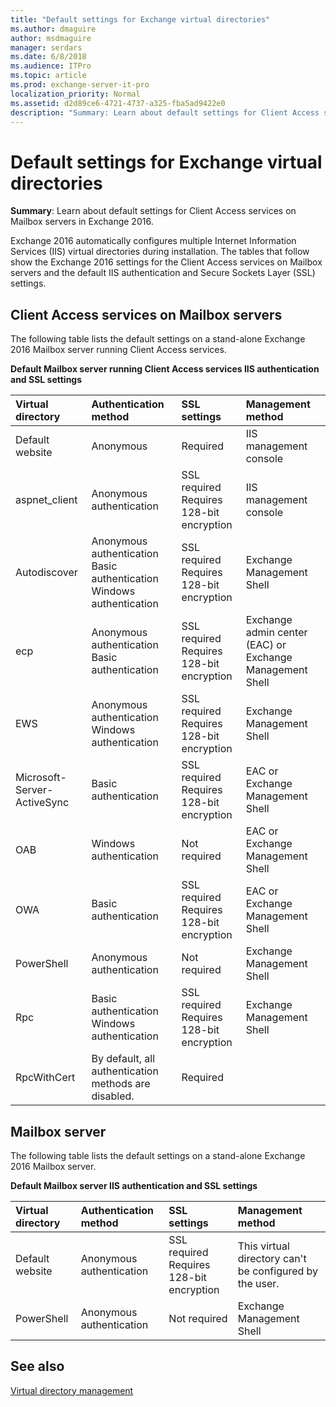 ```yaml
---
title: "Default settings for Exchange virtual directories"
ms.author: dmaguire
author: msdmaguire
manager: serdars
ms.date: 6/8/2018
ms.audience: ITPro
ms.topic: article
ms.prod: exchange-server-it-pro
localization_priority: Normal
ms.assetid: d2d89ce6-4721-4737-a325-fba5ad9422e0
description: "Summary: Learn about default settings for Client Access services on Mailbox servers in Exchange 2016."
---
```


# Default settings for Exchange virtual directories

 **Summary**: Learn about default settings for Client Access services on Mailbox servers in Exchange 2016.

Exchange 2016 automatically configures multiple Internet Information Services (IIS) virtual directories during installation. The tables that follow show the Exchange 2016 settings for the Client Access services on Mailbox servers and the default IIS authentication and Secure Sockets Layer (SSL) settings.

## Client Access services on Mailbox servers

The following table lists the default settings on a stand-alone Exchange 2016 Mailbox server running Client Access services.

**Default Mailbox server running Client Access services IIS authentication and SSL settings**

|**Virtual directory**|**Authentication method**|**SSL settings**|**Management method**|
|:-----|:-----|:-----|:-----|
|Default website  <br/> |Anonymous  <br/> |Required  <br/> |IIS management console  <br/> |
|aspnet_client  <br/> |Anonymous authentication  <br/> |SSL required  <br/> Requires 128-bit encryption  <br/> |IIS management console  <br/> |
|Autodiscover  <br/> |Anonymous authentication  <br/> Basic authentication  <br/> Windows authentication  <br/> |SSL required  <br/> Requires 128-bit encryption  <br/> |Exchange Management Shell  <br/> |
|ecp  <br/> |Anonymous authentication  <br/> Basic authentication  <br/> |SSL required  <br/> Requires 128-bit encryption  <br/> |Exchange admin center (EAC) or Exchange Management Shell  <br/> |
|EWS  <br/> |Anonymous authentication  <br/> Windows authentication  <br/> |SSL required  <br/> Requires 128-bit encryption  <br/> |Exchange Management Shell  <br/> |
|Microsoft-Server-ActiveSync  <br/> |Basic authentication  <br/> |SSL required  <br/> Requires 128-bit encryption  <br/> |EAC or Exchange Management Shell  <br/> |
|OAB  <br/> |Windows authentication  <br/> |Not required  <br/> |EAC or Exchange Management Shell  <br/> |
|OWA  <br/> |Basic authentication  <br/> |SSL required  <br/> Requires 128-bit encryption  <br/> |EAC or Exchange Management Shell  <br/> |
|PowerShell  <br/> |Anonymous authentication  <br/> |Not required  <br/> |Exchange Management Shell  <br/> |
|Rpc  <br/> |Basic authentication  <br/> Windows authentication  <br/> |SSL required  <br/> Requires 128-bit encryption  <br/> |Exchange Management Shell  <br/> |
|RpcWithCert  <br/> |By default, all authentication methods are disabled.  <br/> |Required  <br/> ||
 
## Mailbox server

The following table lists the default settings on a stand-alone Exchange 2016 Mailbox server.

**Default Mailbox server IIS authentication and SSL settings**

|**Virtual directory**|**Authentication method**|**SSL settings**|**Management method**|
|:-----|:-----|:-----|:-----|
|Default website  <br/> |Anonymous authentication  <br/> |SSL required  <br/> Requires 128-bit encryption  <br/> |This virtual directory can't be configured by the user.  <br/> |
|PowerShell  <br/> |Anonymous authentication  <br/> |Not required  <br/> |Exchange Management Shell  <br/> |
 
## See also

[Virtual directory management](http://technet.microsoft.com/library/1af30fd5-621c-4acb-b6df-d8fa64d719ba.aspx)

